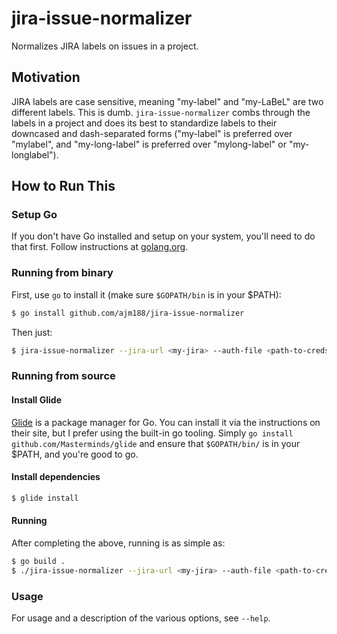 # jira-issue-normalizer

Normalizes JIRA labels on issues in a project.

## Motivation

JIRA labels are case sensitive, meaning "my-label" and "my-LaBeL" are two different labels.
This is dumb.
`jira-issue-normalizer` combs through the labels in a project and does its best to standardize labels to their downcased and dash-separated forms ("my-label" is preferred over "mylabel", and "my-long-label" is preferred over "mylong-label" or "my-longlabel").

## How to Run This

### Setup Go

If you don't have Go installed and setup on your system, you'll need to do that first.
Follow instructions at [golang.org](https://golang.org).

### Running from binary

First, use `go` to install it (make sure `$GOPATH/bin` is in your $PATH):

```bash
$ go install github.com/ajm188/jira-issue-normalizer
```

Then just:

```bash
$ jira-issue-normalizer --jira-url <my-jira> --auth-file <path-to-creds> my-project
```

### Running from source

#### Install Glide

[Glide](https://glide.sh) is a package manager for Go.
You can install it via the instructions on their site, but I prefer using the built-in go tooling.
Simply `go install github.com/Masterminds/glide` and ensure that `$GOPATH/bin/` is in your $PATH, and you're good to go.

#### Install dependencies

```bash
$ glide install
```

#### Running

After completing the above, running is as simple as:

```bash
$ go build .
$ ./jira-issue-normalizer --jira-url <my-jira> --auth-file <path-to-creds> my-project
```

### Usage

For usage and a description of the various options, see `--help`.
